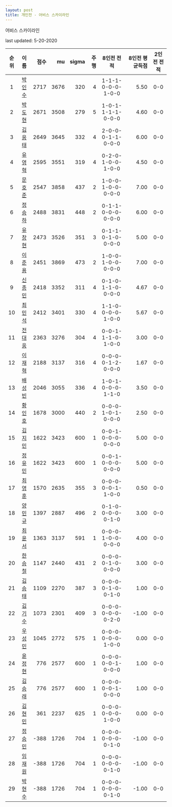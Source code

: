 ```yaml
---
layout: post
title: 개인전 - 어비스 스카이라인
---
```


어비스 스카이라인

last updated: 5-20-2020

| 순위 | 이름 | 점수 | mu | sigma | 주행 | 8인전 전적 | 8인전 평균득점 | 2인전 전적 |
|:---:|:---:|---:|---:|---:|---:|:---:|---:|:---:|
| 1 | [박인수](../bakinsu) | 2717 | 3676 | 320 | 4 | 1-1-1-0-0-0-1-0-0 | 5.50 | 0-0 |
| 2 | [박도현](../bakdohyeon) | 2671 | 3508 | 279 | 5 | 1-0-1-1-1-1-0-0-0 | 4.60 | 0-0 |
| 3 | [김응태](../gimeungtae) | 2649 | 3645 | 332 | 4 | 2-0-0-0-1-1-0-0-0 | 6.00 | 0-0 |
| 4 | [유영혁](../yuyeonghyeok) | 2595 | 3551 | 319 | 4 | 0-2-0-1-0-0-1-0-0 | 4.50 | 0-0 |
| 5 | [문호준](../munhojun) | 2547 | 3858 | 437 | 2 | 1-0-0-1-0-0-0-0-0 | 7.00 | 0-0 |
| 6 | [정승하](../jeongseungha) | 2488 | 3831 | 448 | 2 | 0-1-1-0-0-0-0-0-0 | 6.00 | 0-0 |
| 7 | [유창현](../yuchanghyeon) | 2473 | 3526 | 351 | 3 | 0-1-1-0-1-0-0-0-0 | 5.00 | 0-0 |
| 8 | [이준용](../ijunyong) | 2451 | 3869 | 473 | 2 | 1-0-0-1-0-0-0-0-0 | 7.00 | 0-0 |
| 9 | [신종민](../shinjongmin) | 2418 | 3352 | 311 | 4 | 0-1-0-1-1-0-0-0-0 | 4.67 | 0-0 |
| 10 | [최민석](../choiminseok) | 2412 | 3401 | 330 | 4 | 1-1-0-0-0-0-1-0-0 | 5.67 | 0-0 |
| 11 | [전대웅](../jeondaewoong) | 2363 | 3276 | 304 | 4 | 0-0-1-1-1-0-1-0-0 | 3.00 | 0-0 |
| 12 | [이재혁](../ijaehyeok) | 2188 | 3137 | 316 | 4 | 0-0-0-0-1-2-0-0-0 | 1.67 | 0-0 |
| 13 | [배성빈](../baeseongbin) | 2046 | 3055 | 336 | 4 | 1-0-1-0-0-0-1-1-0 | 3.50 | 0-0 |
| 14 | [황인호](../hwanginho) | 1678 | 3000 | 440 | 2 | 0-0-0-1-0-1-0-0-0 | 2.50 | 0-0 |
| 15 | [김지민](../gimjimin) | 1622 | 3423 | 600 | 1 | 0-0-1-0-0-0-0-0-0 | 5.00 | 0-0 |
| 16 | [정유민](../jeongyumin) | 1622 | 3423 | 600 | 1 | 0-0-1-0-0-0-0-0-0 | 5.00 | 0-0 |
| 17 | [최영훈](../choiyeonghun) | 1570 | 2635 | 355 | 3 | 0-0-0-0-0-1-1-0-0 | 0.50 | 0-0 |
| 18 | [양민규](../yangmingyu) | 1397 | 2887 | 496 | 2 | 0-1-0-0-0-0-0-1-0 | 3.00 | 0-0 |
| 19 | [최윤서](../choiyunseo) | 1363 | 3137 | 591 | 1 | 0-0-0-1-0-0-0-0-0 | 4.00 | 0-0 |
| 20 | [한승철](../hanseungcheol) | 1147 | 2440 | 431 | 2 | 0-0-0-0-1-0-0-0-0 | 3.00 | 0-0 |
| 21 | [김승태](../gimseungtae) | 1109 | 2270 | 387 | 3 | 0-0-0-0-1-0-0-1-0 | 1.00 | 0-0 |
| 22 | [김기수](../gimgisu) | 1073 | 2301 | 409 | 3 | 0-0-0-0-0-0-0-2-0 | -1.00 | 0-0 |
| 23 | [우성민](../useongmin) | 1045 | 2772 | 575 | 1 | 0-0-0-0-0-0-1-0-0 | 0.00 | 0-0 |
| 24 | [윤정현](../yunjeonghyeon) | 776 | 2577 | 600 | 1 | 0-0-0-0-0-1-0-0-0 | 1.00 | 0-0 |
| 25 | [김승래](../gimseungrae) | 776 | 2577 | 600 | 1 | 0-0-0-0-0-1-0-0-0 | 1.00 | 0-0 |
| 26 | [김현민](../gimhyunmin) | 361 | 2237 | 625 | 1 | 0-0-0-0-0-0-1-0-0 | 0.00 | 0-0 |
| 27 | [정승민](../jeongseungmin) | -388 | 1726 | 704 | 1 | 0-0-0-0-0-0-0-1-0 | -1.00 | 0-0 |
| 28 | [임재원](../imjaewon) | -388 | 1726 | 704 | 1 | 0-0-0-0-0-0-0-1-0 | -1.00 | 0-0 |
| 29 | [박현수](../bakhyeonsu) | -388 | 1726 | 704 | 1 | 0-0-0-0-0-0-0-1-0 | -1.00 | 0-0 |
